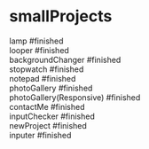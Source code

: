 # smallProjects
 lamp #finished <br>
 looper #finished <br>
 backgroundChanger #finished <br>
 stopwatch #finished <br>
 notepad #finished <br>
 photoGallery #finished <br>
 photoGallery(Responsive) #finished<br>
 contactMe #finished <br>
 inputChecker #finished <br>
 newProject #finished <br>
 inputer #finished <br>
